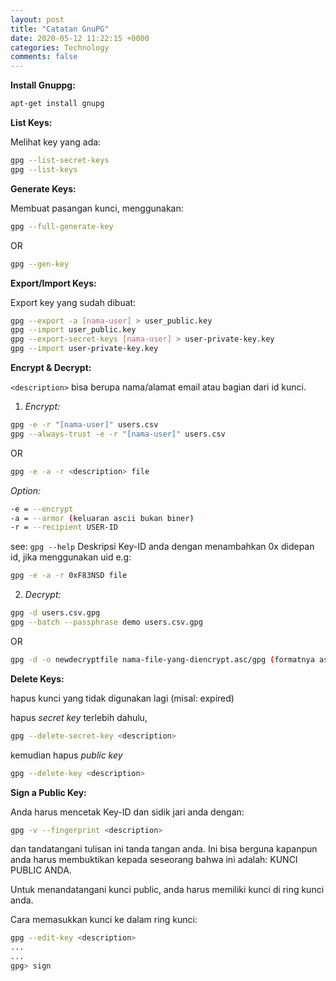 ```yaml
---
layout: post
title: "Catatan GnuPG"
date: 2020-05-12 11:22:15 +0000
categories: Technology
comments: false
---
```


**Install Gnuppg:**

``` bash
apt-get install gnupg
```
**List Keys:**

Melihat key yang ada:	

```bash
gpg --list-secret-keys
gpg --list-keys
```

**Generate Keys:**

Membuat pasangan kunci, menggunakan:
``` bash
gpg --full-generate-key
```
OR
```bash
gpg --gen-key
```

**Export/Import Keys:**

Export key yang sudah dibuat:

```bash
gpg --export -a [nama-user] > user_public.key
gpg --import user_public.key
gpg --export-secret-keys [nama-user] > user-private-key.key
gpg --import user-private-key.key
```

**Encrypt & Decrypt:**

<i class="fa fa-info-circle"></i> `<description>` bisa berupa nama/alamat email atau bagian dari id kunci.

1. *Encrypt:*
```bash
gpg -e -r "[nama-user]" users.csv
gpg --always-trust -e -r "[nama-user]" users.csv
```
OR
```bash
gpg -e -a -r <description> file
```
*Option:*
```bash
-e = --encrypt
-a = --armor (keluaran ascii bukan biner)
-r = --recipient USER-ID
```
see: `gpg --help`
<span class="text-warning text-bold"><i class="fa fa-info-circle"></i> Deskripsi Key-ID anda dengan menambahkan 0x didepan id, jika menggunakan uid</span>
e.g:
```bash
gpg -e -a -r 0xF83NSD file
```

2. *Decrypt:*
```bash
gpg -d users.csv.gpg
gpg --batch --passphrase demo users.csv.gpg
```
OR
```bash
gpg -d -o newdecryptfile nama-file-yang-diencrypt.asc/gpg (formatnya asc atau gpg)
```

**Delete Keys:**

hapus kunci yang tidak digunakan lagi (misal: expired)

hapus *secret key* terlebih dahulu,
```bash
gpg --delete-secret-key <description>
```
kemudian hapus *public key*
```bash
gpg --delete-key <description>
```

**Sign a Public Key:**

Anda harus mencetak Key-ID dan sidik jari anda dengan:
```bash 
gpg -v --fingerprint <description> 
```
dan tandatangani tulisan ini tanda tangan anda. Ini bisa berguna kapanpun anda harus membuktikan kepada seseorang bahwa ini adalah: <span class="text-success">KUNCI PUBLIC ANDA.</span>

Untuk menandatangani kunci public, anda harus memiliki kunci di ring kunci anda. 

Cara memasukkan kunci ke dalam ring kunci:
```bash
gpg --edit-key <description>
...
...
gpg> sign
```
